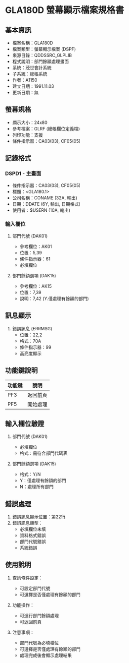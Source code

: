 # GLA180D 螢幕顯示檔案規格書

## 基本資訊
- 檔案名稱：GLA180D
- 檔案類型：螢幕顯示檔案 (DSPF)
- 來源目錄：QDDSSRC_GLPLIB
- 程式說明：部門餘額處理畫面
- 系統：茂世會計系統
- 子系統：總帳系統
- 作者：A1150
- 建立日期：1991.11.03
- 更新日期：無

## 螢幕規格
- 顯示大小：24x80
- 參考檔案：GLRF (總帳欄位定義檔)
- 列印功能：支援
- 條件指示器：CA03(03), CF05(05)

## 記錄格式
### DSPD1 - 主畫面
- 條件指示器：CA03(03), CF05(05)
- 標題：<GLA180.1>
- 公司名稱：CONAME (32A, 輸出)
- 日期：DDATE (6Y, 輸出, 日期格式)
- 使用者：$USERN (10A, 輸出)

### 輸入欄位
1. 部門代號 (DAK01)
   - 參考欄位：AK01
   - 位置：5,39
   - 條件指示器：61
   - 必填欄位

2. 部門餘額選項 (DAK15)
   - 參考欄位：AK15
   - 位置：7,39
   - 說明：7,42 (Y.僅處理有餘額的部門)

## 訊息顯示
1. 錯誤訊息 (ERRMSG)
   - 位置：22,2
   - 格式：70A
   - 條件指示器：99
   - 高亮度顯示

## 功能鍵說明
| 功能鍵 | 說明 |
|-------|------|
| PF3 | 返回前頁 |
| PF5 | 開始處理 |

## 輸入欄位驗證
1. 部門代號 (DAK01)
   - 必填欄位
   - 格式：需符合部門代碼表

2. 部門餘額選項 (DAK15)
   - 格式：Y/N
   - Y：僅處理有餘額的部門
   - N：處理所有部門

## 錯誤處理
1. 錯誤訊息顯示位置：第22行
2. 錯誤訊息類型：
   - 必填欄位未填
   - 資料格式錯誤
   - 部門代號錯誤
   - 系統錯誤

## 使用說明
1. 查詢條件設定：
   - 可設定部門代號
   - 可選擇是否僅處理有餘額的部門

2. 功能操作：
   - 可進行部門餘額處理
   - 可返回前頁

3. 注意事項：
   - 部門代號為必填欄位
   - 可選擇是否僅處理有餘額的部門
   - 處理完成後會顯示處理結果 